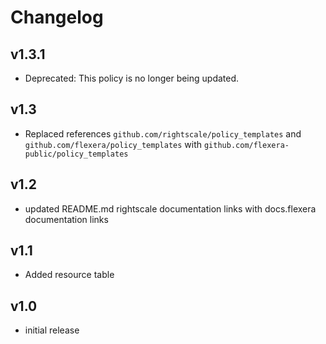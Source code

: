 # Changelog

## v1.3.1

- Deprecated: This policy is no longer being updated.

## v1.3

- Replaced references `github.com/rightscale/policy_templates` and `github.com/flexera/policy_templates` with `github.com/flexera-public/policy_templates`

## v1.2

- updated README.md rightscale documentation links with docs.flexera documentation links

## v1.1

- Added resource table

## v1.0

- initial release
